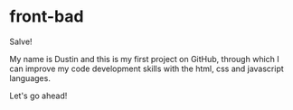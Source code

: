 # front-bad

Salve!

My name is Dustin and this is my first project on GitHub, through which I can improve my code development skills with the html, css and javascript languages.

Let's go ahead!
